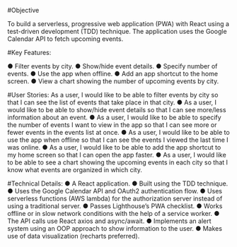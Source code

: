 #Objective

To build a serverless, progressive web application (PWA) with React using a
test-driven development (TDD) technique. The application uses the Google
Calendar API to fetch upcoming events.

#Key Features: 

● Filter events by city.
● Show/hide event details.
● Specify number of events.
● Use the app when offline.
● Add an app shortcut to the home screen.
● View a chart showing the number of upcoming events by city.




#User Stories:
As a user, I would like to be able to filter events by city so that I can see the list of events that
take place in that city.
● As a user, I would like to be able to show/hide event details so that I can see more/less
information about an event.
● As a user, I would like to be able to specify the number of events I want to view in the app so
that I can see more or fewer events in the events list at once.
● As a user, I would like to be able to use the app when offline so that I can see the events I
viewed the last time I was online.
● As a user, I would like to be able to add the app shortcut to my home screen so that I can
open the app faster.
● As a user, I would like to be able to see a chart showing the upcoming events in each city so
that I know what events are organized in which city.

#Technical Details:
● A React application.
● Built using the TDD technique.
● Uses the Google Calendar API and OAuth2 authentication flow.
● Uses serverless functions (AWS lambda) for the authorization server instead of using a traditional server.
● Passes Lighthouse’s PWA checklist.
● Works offline or in slow network conditions with the help of a service worker.
● The API calls use React axios and async/await.
● Implements an alert system using an OOP approach to show information to the user.
● Makes use of data visualization (recharts preferred).





